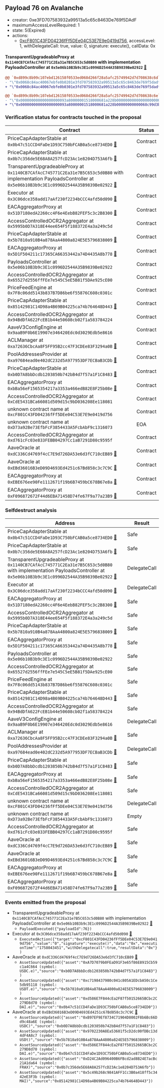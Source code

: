 ## Payload 76 on Avalanche

- creator: 0xe3FD707583932a99513a5c65c8463De769f5DAdF
- maximumAccessLevelRequired: 1
- state: 5(Expired)
- actions:
  - [0xcF801C43FD04236fFf5DEe04C53E7E9e0419d756](https://snowscan.xyz/tx/0xcF801C43FD04236fFf5DEe04C53E7E9e0419d756), accessLevel: 1, withDelegateCall: true, value: 0, signature: execute(), callData: 0x

#### TransparentUpgradeableProxy at `0x1140CB7CAfAcC745771C2Ea31e7B5C653c5d0B80` with implementation PayloadsController at `0x5e06b10B3b9c3E1c0996D2544A35B9839Be02922` [:ghost:](https://github.com/bgd-labs/aave-address-book  "GovernanceV3Avalanche.PAYLOADS_CONTROLLER")

```diff
@@ `0xd899c8b99c107ebd126158f0533ed068d266f28a5afc25749942d7d708638c6d` raw  @@
- "\"0x0068c84ac40067ebfe0b0201e3fd707583932a99513a5c65c8463de769f5dadf\""
+ "\"0x0068c84ac40067ebfe0b0301e3fd707583932a99513a5c65c8463de769f5dadf\""

@@ `0xd899c8b99c107ebd126158f0533ed068d266f28a5afc25749942d7d708638c6e` raw  @@
- "\"0x000000000000000000093a80000001518000681a228b00000000000000000000\""
+ "\"0x000000000000000000093a80000001518000681a228b00000000000068c99d3b\""

```
### Verification status for contracts touched in the proposal

| Contract | Status |
|---------|------------|
| PriceCapAdapterStable at `0x0b47c51CCD4FaDe1D93C750bFCAB0a5ce8734ED0` [:ghost:](https://github.com/bgd-labs/aave-address-book  "AaveV2Avalanche.ASSETS.DAIe.ORACLE") | Contract |
| PriceCapAdapterStable at `0x0b7c356de5E68A8A257fcD23Ac1e8204D753A6fb` [:ghost:](https://github.com/bgd-labs/aave-address-book  "AaveV3Avalanche.ASSETS.FRAX.ORACLE") | Contract |
| TransparentUpgradeableProxy at `0x1140CB7CAfAcC745771C2Ea31e7B5C653c5d0B80` with implementation PayloadsController at `0x5e06b10B3b9c3E1c0996D2544A35B9839Be02922` [:ghost:](https://github.com/bgd-labs/aave-address-book  "GovernanceV3Avalanche.PAYLOADS_CONTROLLER") | Contract |
| Executor at `0x3C06dce358add17aAf230f2234bCCC4afd50d090` [:ghost:](https://github.com/bgd-labs/aave-address-book  "AaveV2Avalanche.POOL_ADMIN") | Contract |
| EACAggregatorProxy at `0x51D7180edA2260cc4F6e4EebB82FEF5c3c2B8300` [:ghost:](https://github.com/bgd-labs/aave-address-book  "ChainlinkAvalanche.DAI_USD") | Contract |
| AccessControlledOCR2Aggregator at `0x5995b0D7A318E44ee654F5f188372E4a3a249c5d` | Contract |
| PriceCapAdapterStable at `0x5b7810a910B4a878AaA4800a824E5E5796838009` [:ghost:](https://github.com/bgd-labs/aave-address-book  "AaveV2Avalanche.ASSETS.USDTe.ORACLE") | Contract |
| EACAggregatorProxy at `0x5D1F504211c17365CA66353442a74D4435A8b778` [:ghost:](https://github.com/bgd-labs/aave-address-book  "ChainlinkAvalanche.MIMATIC_USD") | Contract |
| PayloadsController at `0x5e06b10B3b9c3E1c0996D2544A35B9839Be02922` | Contract |
| AccessControlledOCR2Aggregator at `0x65527d2556ffFEe7e545C5eE5B81f5DAe925cE00` | Contract |
| PriceFeedEngine at `0x7F8c06dd5143b837B7D86be6f55876C608c0301c` | Contract |
| PriceCapAdapterStable at `0x85142981C14D98a4B69B04225ca74b764648D443` [:ghost:](https://github.com/bgd-labs/aave-address-book  "AaveV3Avalanche.ASSETS.MAI.ORACLE") | Contract |
| AccessControlledOCR2Aggregator at `0x94BdDfA622FcEB1b44e50608cb02f1a583784224` | Contract |
| AaveV3ConfigEngine at `0x9aaB9F0b6E19907e346420Edc0d3029Edb5e8616` | Contract |
| ACLManager at `0xa72636CbcAa8F5FF95B2cc47F3CDEe83F3294a0B` [:ghost:](https://github.com/bgd-labs/aave-address-book  "AaveV3Avalanche.ACL_MANAGER") | Contract |
| PoolAddressesProvider at `0xa97684ead0e402dC232d5A977953DF7ECBaB3CDb` [:ghost:](https://github.com/bgd-labs/aave-address-book  "AaveV3Avalanche.POOL_ADDRESSES_PROVIDER") | Contract |
| PriceCapAdapterStable at `0xb0D7A8bbDcdb1203850b742bB4d7f57a1F1C8483` [:ghost:](https://github.com/bgd-labs/aave-address-book  "AaveV2Avalanche.ASSETS.USDCe.ORACLE") | Contract |
| EACAggregatorProxy at `0xbBa56eF1565354217a3353a466edB82E8F25b08e` [:ghost:](https://github.com/bgd-labs/aave-address-book  "ChainlinkAvalanche.FRAX_USD") | Contract |
| AccessControlledOCR2Aggregator at `0xCdE5431BCa66081d509d15c9bD036208Ee118081` | Contract |
| unknown contract name at `0xcF801C43FD04236fFf5DEe04C53E7E9e0419d756` | Contract |
| unknown contract name at `0xD73a92Be73EfbFcF3854433A5FcbAbF9c1316073` | EOA |
| AccessControlledOCR2Aggregator at `0xd761cFc03e833FEBB04297Cc1aB7291D80c9595f` | Contract |
| AaveOracle at `0xdC336Cd4769f4cC7E9d726DA53e6d3fC710cEB89` [:ghost:](https://github.com/bgd-labs/aave-address-book  "AaveV2Avalanche.ORACLE") | Contract |
| AaveOracle at `0xEBd36016B3eD09D4693Ed4251c67Bd858c3c7C9C` [:ghost:](https://github.com/bgd-labs/aave-address-book  "AaveV3Avalanche.ORACLE") | Contract |
| EACAggregatorProxy at `0xEBE676ee90Fe1112671f19b6B7459bC678B67e8a` [:ghost:](https://github.com/bgd-labs/aave-address-book  "ChainlinkAvalanche.USDT_USD") | Contract |
| EACAggregatorProxy at `0xF096872672F44d6EBA71458D74fe67F9a77a23B9` [:ghost:](https://github.com/bgd-labs/aave-address-book  "ChainlinkAvalanche.USDC_USD") | Contract |

### Selfdestruct analysis

| Address | Result |
|---------|------------|
| PriceCapAdapterStable at `0x0b47c51CCD4FaDe1D93C750bFCAB0a5ce8734ED0` [:ghost:](https://github.com/bgd-labs/aave-address-book  "AaveV2Avalanche.ASSETS.DAIe.ORACLE") | Safe |
| PriceCapAdapterStable at `0x0b7c356de5E68A8A257fcD23Ac1e8204D753A6fb` [:ghost:](https://github.com/bgd-labs/aave-address-book  "AaveV3Avalanche.ASSETS.FRAX.ORACLE") | Safe |
| TransparentUpgradeableProxy at `0x1140CB7CAfAcC745771C2Ea31e7B5C653c5d0B80` with implementation PayloadsController at `0x5e06b10B3b9c3E1c0996D2544A35B9839Be02922` [:ghost:](https://github.com/bgd-labs/aave-address-book  "GovernanceV3Avalanche.PAYLOADS_CONTROLLER") | DelegateCall |
| Executor at `0x3C06dce358add17aAf230f2234bCCC4afd50d090` [:ghost:](https://github.com/bgd-labs/aave-address-book  "AaveV2Avalanche.POOL_ADMIN") | DelegateCall |
| EACAggregatorProxy at `0x51D7180edA2260cc4F6e4EebB82FEF5c3c2B8300` [:ghost:](https://github.com/bgd-labs/aave-address-book  "ChainlinkAvalanche.DAI_USD") | Safe |
| AccessControlledOCR2Aggregator at `0x5995b0D7A318E44ee654F5f188372E4a3a249c5d` | Safe |
| PriceCapAdapterStable at `0x5b7810a910B4a878AaA4800a824E5E5796838009` [:ghost:](https://github.com/bgd-labs/aave-address-book  "AaveV2Avalanche.ASSETS.USDTe.ORACLE") | Safe |
| EACAggregatorProxy at `0x5D1F504211c17365CA66353442a74D4435A8b778` [:ghost:](https://github.com/bgd-labs/aave-address-book  "ChainlinkAvalanche.MIMATIC_USD") | Safe |
| PayloadsController at `0x5e06b10B3b9c3E1c0996D2544A35B9839Be02922` | Safe |
| AccessControlledOCR2Aggregator at `0x65527d2556ffFEe7e545C5eE5B81f5DAe925cE00` | Safe |
| PriceFeedEngine at `0x7F8c06dd5143b837B7D86be6f55876C608c0301c` | Safe |
| PriceCapAdapterStable at `0x85142981C14D98a4B69B04225ca74b764648D443` [:ghost:](https://github.com/bgd-labs/aave-address-book  "AaveV3Avalanche.ASSETS.MAI.ORACLE") | Safe |
| AccessControlledOCR2Aggregator at `0x94BdDfA622FcEB1b44e50608cb02f1a583784224` | Safe |
| AaveV3ConfigEngine at `0x9aaB9F0b6E19907e346420Edc0d3029Edb5e8616` | DelegateCall |
| ACLManager at `0xa72636CbcAa8F5FF95B2cc47F3CDEe83F3294a0B` [:ghost:](https://github.com/bgd-labs/aave-address-book  "AaveV3Avalanche.ACL_MANAGER") | Safe |
| PoolAddressesProvider at `0xa97684ead0e402dC232d5A977953DF7ECBaB3CDb` [:ghost:](https://github.com/bgd-labs/aave-address-book  "AaveV3Avalanche.POOL_ADDRESSES_PROVIDER") | DelegateCall |
| PriceCapAdapterStable at `0xb0D7A8bbDcdb1203850b742bB4d7f57a1F1C8483` [:ghost:](https://github.com/bgd-labs/aave-address-book  "AaveV2Avalanche.ASSETS.USDCe.ORACLE") | Safe |
| EACAggregatorProxy at `0xbBa56eF1565354217a3353a466edB82E8F25b08e` [:ghost:](https://github.com/bgd-labs/aave-address-book  "ChainlinkAvalanche.FRAX_USD") | Safe |
| AccessControlledOCR2Aggregator at `0xCdE5431BCa66081d509d15c9bD036208Ee118081` | Safe |
| unknown contract name at `0xcF801C43FD04236fFf5DEe04C53E7E9e0419d756` | DelegateCall |
| unknown contract name at `0xD73a92Be73EfbFcF3854433A5FcbAbF9c1316073` | Empty |
| AccessControlledOCR2Aggregator at `0xd761cFc03e833FEBB04297Cc1aB7291D80c9595f` | Safe |
| AaveOracle at `0xdC336Cd4769f4cC7E9d726DA53e6d3fC710cEB89` [:ghost:](https://github.com/bgd-labs/aave-address-book  "AaveV2Avalanche.ORACLE") | Safe |
| AaveOracle at `0xEBd36016B3eD09D4693Ed4251c67Bd858c3c7C9C` [:ghost:](https://github.com/bgd-labs/aave-address-book  "AaveV3Avalanche.ORACLE") | Safe |
| EACAggregatorProxy at `0xEBE676ee90Fe1112671f19b6B7459bC678B67e8a` [:ghost:](https://github.com/bgd-labs/aave-address-book  "ChainlinkAvalanche.USDT_USD") | Safe |
| EACAggregatorProxy at `0xF096872672F44d6EBA71458D74fe67F9a77a23B9` [:ghost:](https://github.com/bgd-labs/aave-address-book  "ChainlinkAvalanche.USDC_USD") | Safe |

### Events emitted from the proposal

- TransparentUpgradeableProxy at `0x1140CB7CAfAcC745771C2Ea31e7B5C653c5d0B80` with implementation PayloadsController at `0x5e06b10B3b9c3E1c0996D2544A35B9839Be02922` [:ghost:](https://github.com/bgd-labs/aave-address-book  "GovernanceV3Avalanche.PAYLOADS_CONTROLLER")
  - `PayloadExecuted({"payloadId":76})`
- Executor at `0x3C06dce358add17aAf230f2234bCCC4afd50d090` [:ghost:](https://github.com/bgd-labs/aave-address-book  "AaveV2Avalanche.POOL_ADMIN")
  - `ExecutedAction({"target":"0xcF801C43FD04236fFf5DEe04C53E7E9e0419d756","value":"0","signature":"execute()","data":"0x","executionTime":"1758043451","withDelegatecall":true,"resultData":"0x"})`
- AaveOracle at `0xdC336Cd4769f4cC7E9d726DA53e6d3fC710cEB89` [:ghost:](https://github.com/bgd-labs/aave-address-book  "AaveV2Avalanche.ORACLE")
  - `AssetSourceUpdated({"asset":"0xA7D7079b0FEaD91F3e65f86E8915Cb59c1a4C664 (symbol: USDC.e)","source":"0xb0D7A8bbDcdb1203850b742bB4d7f57a1F1C8483"})`
  - `AssetSourceUpdated({"asset":"0xc7198437980c041c805A1EDcbA50c1Ce5db95118 (symbol: USDT.e)","source":"0x5b7810a910B4a878AaA4800a824E5E5796838009"})`
  - `AssetSourceUpdated({"asset":"0xd586E7F844cEa2F87f50152665BCbc2C279D8d70 (symbol: DAI.e)","source":"0x0b47c51CCD4FaDe1D93C750bFCAB0a5ce8734ED0"})`
- AaveOracle at `0xEBd36016B3eD09D4693Ed4251c67Bd858c3c7C9C` [:ghost:](https://github.com/bgd-labs/aave-address-book  "AaveV3Avalanche.ORACLE")
  - `AssetSourceUpdated({"asset":"0xB97EF9Ef8734C71904D8002F8b6Bc66Dd9c48a6E (symbol: USDC)","source":"0xb0D7A8bbDcdb1203850b742bB4d7f57a1F1C8483"})`
  - `AssetSourceUpdated({"asset":"0x9702230A8Ea53601f5cD2dc00fDBc13d4dF4A8c7 (symbol: USDt)","source":"0x5b7810a910B4a878AaA4800a824E5E5796838009"})`
  - `AssetSourceUpdated({"asset":"0xd586E7F844cEa2F87f50152665BCbc2C279D8d70 (symbol: DAI.e)","source":"0x0b47c51CCD4FaDe1D93C750bFCAB0a5ce8734ED0"})`
  - `AssetSourceUpdated({"asset":"0xD24C2Ad096400B6FBcd2ad8B24E7acBc21A1da64 (symbol: FRAX)","source":"0x0b7c356de5E68A8A257fcD23Ac1e8204D753A6fb"})`
  - `AssetSourceUpdated({"asset":"0x5c49b268c9841AFF1Cc3B0a418ff5c3442eE3F3b (symbol: MAI)","source":"0x85142981C14D98a4B69B04225ca74b764648D443"})`
